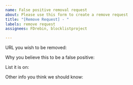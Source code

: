 ```yaml
---
name: False positive removal request
about: Please use this form to create a remove request
title: "[Remove Request] - "
labels: remove request
assignees: FDrebin, blocklistproject

---
```


URL you wish to be removed:


Why you believe this to be a false positive:


List it is on:


Other info you think we should know:
